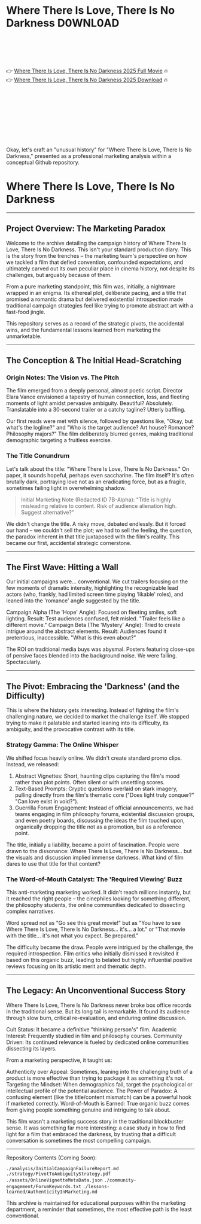 # Where There Is Love, There Is No Darkness D0WNL0AD

<br><br><br><br>


👉 <a href="https://Jack-gyousunlira1989.github.io/hflrukegro/">Where There Is Love, There Is No Darkness 2025 Full Movie</a> 🔥
<br>
👉 <a href="https://Jack-gyousunlira1989.github.io/hflrukegro/">Where There Is Love, There Is No Darkness 2025 Download</a> 🔥


<br><br><br><br><br><br><br><br>


Okay, let's craft an "unusual history" for "Where There Is Love, There Is No Darkness," presented as a professional marketing analysis within a conceptual Github repository.


# Where There Is Love, There Is No Darkness

---

## Project Overview: The Marketing Paradox

Welcome to the archive detailing the campaign history of Where There Is Love, There Is No Darkness. This isn't your standard production diary. This is the story from the trenches – the marketing team's perspective on how we tackled a film that defied convention, confounded expectations, and ultimately carved out its own peculiar place in cinema history, not despite its challenges, but arguably because of them.

From a pure marketing standpoint, this film was, initially, a nightmare wrapped in an enigma. Its ethereal plot, deliberate pacing, and a title that promised a romantic drama but delivered existential introspection made traditional campaign strategies feel like trying to promote abstract art with a fast-food jingle.

This repository serves as a record of the strategic pivots, the accidental wins, and the fundamental lessons learned from marketing the unmarketable.

---

## The Conception & The Initial Head-Scratching

### Origin Notes: The Vision vs. The Pitch

The film emerged from a deeply personal, almost poetic script. Director Elara Vance envisioned a tapestry of human connection, loss, and fleeting moments of light amidst pervasive ambiguity. Beautiful? Absolutely. Translatable into a 30-second trailer or a catchy tagline? Utterly baffling.

Our first reads were met with silence, followed by questions like, "Okay, but what's the logline?" and "Who is the target audience? Art house? Romance? Philosophy majors?" The film deliberately blurred genres, making traditional demographic targeting a fruitless exercise.

### The Title Conundrum

Let's talk about the title: "Where There Is Love, There Is No Darkness." On paper, it sounds hopeful, perhaps even saccharine. The film itself? It's often brutally dark, portraying love not as an eradicating force, but as a fragile, sometimes failing light in overwhelming shadow.

> Initial Marketing Note (Redacted ID 7B-Alpha): "Title is highly misleading relative to content. Risk of audience alienation high. Suggest alternative?"

We didn't change the title. A risky move, debated endlessly. But it forced our hand – we couldn't sell the plot; we had to sell the feeling, the question, the paradox inherent in that title juxtaposed with the film's reality. This became our first, accidental strategic cornerstone.

---

## The First Wave: Hitting a Wall

Our initial campaigns were... conventional. We cut trailers focusing on the few moments of dramatic intensity, highlighting the recognizable lead actors (who, frankly, had limited screen time playing 'likable' roles), and leaned into the 'romance' angle suggested by the title.

   Campaign Alpha (The 'Hope' Angle): Focused on fleeting smiles, soft lighting. Result: Test audiences confused, felt misled. "Trailer feels like a different movie."
   Campaign Beta (The 'Mystery' Angle): Tried to create intrigue around the abstract elements. Result: Audiences found it pretentious, inaccessible. "What is this even about?"

The ROI on traditional media buys was abysmal. Posters featuring close-ups of pensive faces blended into the background noise. We were failing. Spectacularly.

---

## The Pivot: Embracing the 'Darkness' (and the Difficulty)

This is where the history gets interesting. Instead of fighting the film's challenging nature, we decided to market the challenge itself. We stopped trying to make it palatable and started leaning into its difficulty, its ambiguity, and the provocative contrast with its title.

### Strategy Gamma: The Online Whisper

We shifted focus heavily online. We didn't create standard promo clips. Instead, we released:

1.  Abstract Vignettes: Short, haunting clips capturing the film's mood rather than plot points. Often silent or with unsettling scores.
2.  Text-Based Prompts: Cryptic questions overlaid on stark imagery, pulling directly from the film's thematic core ("Does light truly conquer?" "Can love exist in void?").
3.  Guerrilla Forum Engagement: Instead of official announcements, we had teams engaging in film philosophy forums, existential discussion groups, and even poetry boards, discussing the ideas the film touched upon, organically dropping the title not as a promotion, but as a reference point.

The title, initially a liability, became a point of fascination. People were drawn to the dissonance: Where There Is Love, There Is No Darkness... but the visuals and discussion implied immense darkness. What kind of film dares to use that title for that content?

### The Word-of-Mouth Catalyst: The 'Required Viewing' Buzz

This anti-marketing marketing worked. It didn't reach millions instantly, but it reached the right people – the cinephiles looking for something different, the philosophy students, the online communities dedicated to dissecting complex narratives.

Word spread not as "Go see this great movie!" but as "You have to see Where There Is Love, There Is No Darkness... it's... a lot." or "That movie with the title... it's not what you expect. Be prepared."

The difficulty became the draw. People were intrigued by the challenge, the required introspection. Film critics who initially dismissed it revisited it based on this organic buzz, leading to belated but highly influential positive reviews focusing on its artistic merit and thematic depth.

---

## The Legacy: An Unconventional Success Story

Where There Is Love, There Is No Darkness never broke box office records in the traditional sense. But its long tail is remarkable. It found its audience through slow burn, critical re-evaluation, and enduring online discussion.

   Cult Status: It became a definitive "thinking person's" film.
   Academic Interest: Frequently studied in film and philosophy courses.
   Community Driven: Its continued relevance is fueled by dedicated online communities dissecting its layers.

From a marketing perspective, it taught us:

   Authenticity over Appeal: Sometimes, leaning into the challenging truth of a product is more effective than trying to package it as something it's not.
   Targeting the Mindset: When demographics fail, target the psychological or intellectual profile of the potential audience.
   The Power of Paradox: A confusing element (like the title/content mismatch) can be a powerful hook if marketed correctly.
   Word-of-Mouth is Earned: True organic buzz comes from giving people something genuine and intriguing to talk about.

This film wasn't a marketing success story in the traditional blockbuster sense. It was something far more interesting: a case study in how to find light for a film that embraced the darkness, by trusting that a difficult conversation is sometimes the most compelling campaign.

---

Repository Contents (Coming Soon):

   `./analysis/InitialCampaignFailureReport.md`
   `./strategy/PivotToAmbiguityStrategy.pdf`
   `./assets/OnlineVignetteMetaData.json`
   `./community-engagement/ForumKeywords.txt`
   `./lessons-learned/AuthenticityInMarketing.md`

This archive is maintained for educational purposes within the marketing department, a reminder that sometimes, the most effective path is the least conventional.


